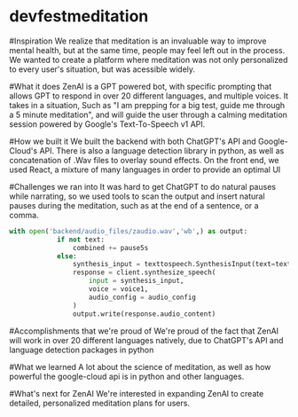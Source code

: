 # devfestmeditation

#Inspiration
We realize that meditation is an invaluable way to improve mental health, but at the same time, people may feel left out in the process. We wanted to create a platform where meditation was not only personalized to every user's situation, but was acessible widely.

#What it does
ZenAI is a GPT powered bot, with specific prompting that allows GPT to respond in over 20 different languages, and multiple voices. It takes in a situation, Such as "I am prepping for a big test, guide me through a 5 minute meditation", and will guide the user through a calming meditation session powered by Google's Text-To-Speech v1 API.

#How we built it
We built the backend with both ChatGPT's API and Google-Cloud's API. There is also a language detection library in python, as well as concatenation of .Wav files to overlay sound effects. On the front end, we used React, a mixture of many languages in order to provide an optimal UI

#Challenges we ran into
It was hard to get ChatGPT to do natural pauses while narrating, so we used tools to scan the output and insert natural pauses during the meditation, such as at the end of a sentence, or a comma.

```python
with open('backend/audio_files/zaudio.wav','wb',) as output:
            if not text:
                combined += pause5s
            else:
                synthesis_input = texttospeech.SynthesisInput(text=text)
                response = client.synthesize_speech(
                    input = synthesis_input,
                    voice = voice1,
                    audio_config = audio_config
                )
                output.write(response.audio_content)
```
#Accomplishments that we're proud of
We're proud of the fact that ZenAI will work in over 20 different languages natively, due to ChatGPT's API and language detection packages in python

#What we learned
A lot about the science of meditation, as well as how powerful the google-cloud api is in python and other languages.

#What's next for ZenAI
We're interested in expanding ZenAI to create detailed, personalized meditation plans for users.

